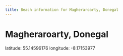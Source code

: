 ```yaml
---
title: Beach information for Magheraroarty, Donegal
---
```

# Magheraroarty, Donegal 

<div class="location-info">latitude: 55.14596176 longitude: -8.17153977</div>
<div id="met-eireann-warnings"></div>
<div></div>